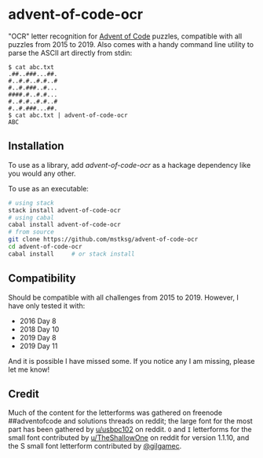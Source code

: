 # advent-of-code-ocr

"OCR" letter recognition for [Advent of Code][aoc] puzzles, compatible with all
puzzles from 2015 to 2019.  Also comes with a handy command line utility to
parse the ASCII art directly from stdin:

[aoc]: https://adventofcode.com

```
$ cat abc.txt
.##..###...##.
#..#.#..#.#..#
#..#.###..#...
####.#..#.#...
#..#.#..#.#..#
#..#.###...##.
$ cat abc.txt | advent-of-code-ocr
ABC
```

## Installation

To use as a library, add *advent-of-code-ocr* as a hackage dependency like you
would any other.

To use as an executable:

```bash
# using stack
stack install advent-of-code-ocr
# using cabal
cabal install advent-of-code-ocr
# from source
git clone https://github.com/mstksg/advent-of-code-ocr
cd advent-of-code-ocr
cabal install     # or stack install
```

## Compatibility

Should be compatible with all challenges from 2015 to 2019.  However, I have
only tested it with:


*   2016 Day 8
*   2018 Day 10
*   2019 Day 8
*   2019 Day 11

And it is possible I have missed some.  If you notice any I am missing, please
let me know!

## Credit

Much of the content for the letterforms was gathered on freenode ##adventofcode
and solutions threads on reddit; the large font for the most part has been
gathered by [u/usbpc102][] on reddit. `O` and `I` letterforms for the small
font contributed by [u/TheShallowOne][] on reddit for version 1.1.10, and the S
small font letterform contributed by [@gilgamec][].

[u/usbpc102]: https://gist.github.com/usbpc/5fa0be48ad7b4b0594b3b8b029bc47b4
[u/TheShallowOne]: https://www.reddit.com/r/adventofcode/comments/k0lzz6/adventofcodeocr_command_line_utilityhaskell/gdwwu39
[@gilgamec]: https://github.com/gilgamec

